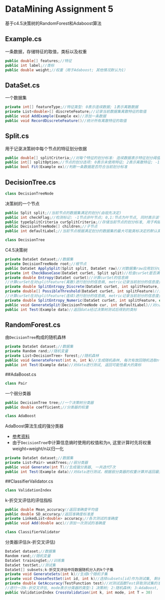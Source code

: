 # DataMining Assignment 5
基于c4.5决策树的RandomForest和Adaboost算法
## Example.cs
一条数据，存储特征的取值，类标以及权重
```c#
public double[] features;//特征
public int label;//类标
public double weight;//权重（用于Adaboost; 其他情况默认为1）
```
## DataSet.cs
一个数据集
```c#
private int[] featureType;//特征类型: 0表示连续数据; 1表示离散数据
private List<double>[] discreteFeature;//记录当前数据集离散特征的取值
public void AddExample(Example ex)//添加一条数据
public void RecordDiscreteFeature()//统计所有离散特征的取值
```
## Split.cs
用于记录决策树中每个节点的特征划分依据
```c#
public double[] splitCriteria;//对每个特征的划分标准: 连续数据表示特征划分阈值; 离散数据表示特征取值
public int[] splitOption;//节点的划分选项: 0表示未使用特征; 2表示离散特征; -1和1表示连续特征小于等于或大于阈值; 3表示不使用该特征（用于随机森林）
public bool Fit(Example ex)//判断一条数据是否符合当前划分标准
```
## DecisionTree.cs
```c#
class DecisionTreeNode
```
决策树的一个节点
```c#
public Split split;//当前节点的数据集满足的划分(由祖先决定)
public int checkFlag;//检测标记: -1节点非叶节点; 0,1:节点为叶节点, 同时表示该节点的类标
public typeSplitCriteria curSplitCriteria;//存储当前节点的划分标准, 用于构建子树: splitFeature代表选取第i个特征; threshold表示连续特征的阈值
public DecisionTreeNode[] children;//子节点
public int defaultLabel;//当前节点根据满足划分的数据集的最大可能类标决定的默认类标
```
```c#
class DecisionTree
```
C4.5决策树
```c#
private DataSet dataset;//数据集
private DecisionTreeNode root;//根节点
public DataSet ApplySplit(Split split, DataSet raw)//对数据集raw应用划分split，返回满足划分的所有数据组成的数据集
private int CheckBaseCase(DataSet curSet, Split split)//检查curSet是否满足基本情况(具体见代码内注释)
private double Entropy(DataSet curSet)//计算curSet的信息熵
//计算curSet在对splitFeature(离散)进行划分的信息熵, metric记录当前划分的信息度量由于归一化
private double SplitEntropy_Discrete(DataSet curSet, int splitFeature, out double metric)
private double[] PossibleThreshold(DataSet curSet, int splitFeature)//返回curSet的splitFeature进行划分时可能的阈值(通过枚举该特征的所有取值)
//计算curSet在对splitFeature(连续)进行划分的信息熵, metric记录当前划分的信息度量由于归一化, bestThreshold记录划分的阈值
private double SplitEntropy_Numeric(DataSet curSet, int splitFeature, out double bestThreshold, out double metric)
public void GenerateSplit(DecisionTreeNode cur, int defaultLabel)//对cur节点进行划分, defaultLabel为缺省类标, 由父节点的最大可能类标决定
public int Test(Example data)//返回data经过决策树测试后得到的类标
```
## RandomForest.cs
由```DecisionTree```构成的随机森林
```c#
private DataSet dataset;//数据集
private Random rand;//随机变量
private List<DecisionTree> forest;//随机森林
public void GenerateForest(int n, int k)//生成随机森林, 每次有放回随机选取n个数据, 同时随机选取k个特征进行决策树训练
public int Test(Example data)//对data进行测试, 返回可能性最大的类标
```
##AdaBoost.cs
```c#
class Pair
```
一个弱分类器
```c#
public DecisionTree tree;//一个决策树分类器
public double coefficient;//分类器的权重
```
```c#
class AdaBoost
```
AdaBoost算法生成的强分类器
* [参考资料](http://blog.csdn.net/haidao2009/article/details/7514787)
* 由于```DecisionTree```中计算信息熵时使用的权值和为n, 这里计算时先将权重weight=weight/n以归一化
```c#
private DataSet dataset;//数据集
private List<Pair> weakTrees;//弱分类器
public void Generate(int T)//生成强分类器, 一共迭代T次
public int Test(Example data)//对data进行测试，根据弱分类器的权重计算并返回最大可能的类标
```
##ClassifierValidator.cs
```c#
class ValidationIndex
```
k-折交叉评估的评估指标
```c#
public double Mean_accuracy//返回准确度平均值
public double SD_accuracy//返回准确度标准差
private LinkedList<double> accuracy;//各次测试的准确度
public void Add(double acc)//添加一次测试的准确度
```
```c#
class ClassifierValidator
```
分类器评估(k-折交叉评估)
```c#
DataSet dataset;//数据集
Random rand;//随机变量
DataSet trainingSet;//训练集
DataSet testSet;//测试集
DataSet[] subsets;k-折交叉评估中将数据随机分入的k个子集
private void GenerateSets(int k)//生成k个随机子集
private void ChooseTestSet(int id, int k)//选择subsets[id]作为测试集, 剩余k-1个子集合并为训练集
private double GetAccuracy(TestFunction test)//对测试函数Test获取测试集的准确度
//进行一次k-折交叉评估, mode表示分类器的类型:1 决策树; 2:随机森林; 3:AdaBoost, T表示AdaBoost的迭代次数(默认为30次)
public ValidationIndex CrossValidation(int k, int mode, int T = 30)
```

